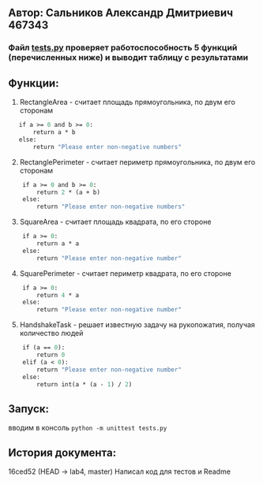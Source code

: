 ## Автор: Сальников Александр Дмитриевич 467343
### Файл **[tests.py](/tests.py)** проверяет работоспособность 5 функций (перечисленных ниже) и выводит таблицу с результатами
## Функции:
1) RectangleArea - считает площадь прямоугольника, по двум его сторонам
 ``` def RectangleArea(a, b):
    if a >= 0 and b >= 0:
        return a * b
    else:
        return "Please enter non-negative numbers"
```
2) RectanglePerimeter - считает периметр прямоугольника, по двум его сторонам
``` def RectanglePerimeter(a, b):
    if a >= 0 and b >= 0:
        return 2 * (a + b)
    else:
        return "Please enter non-negative numbers"
```
3) SquareArea - считает площадь квадрата, по его стороне
``` def SquareArea(a):
    if a >= 0:
        return a * a
    else:
        return "Please enter non-negative number"
```
4) SquarePerimeter - считает периметр квадрата, по его стороне
``` def SquarePerimeter(a):
    if a >= 0:
        return 4 * a
    else:
        return "Please enter non-negative number"
```
5) HandshakeTask - решает известную задачу на рукопожатия, получая количество людей
``` def HandshakeTask(a):
    if (a == 0):
        return 0
    elif (a < 0):
        return "Please enter non-negative number"
    else:
        return int(a * (a - 1) / 2)
```

## Запуск:
вводим в консоль ``` python -m unittest tests.py ```

## История документа:
16ced52 (HEAD -> lab4, master) Написал код для тестов и Readme